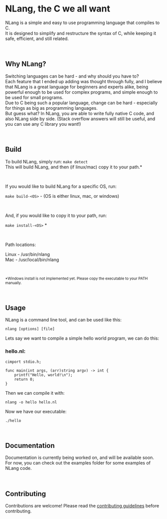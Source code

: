 # NLang, the C we all want
NLang is a simple and easy to use programming language that compiles to C.<br />
It is designed to simplify and restructure the syntax of C, while keeping it safe, efficient, and still related.

<br />

## Why NLang?
Switching languages can be hard - and why should you have to?<br />
Each feature that I ended up adding was thought through fully, and I believe that NLang is a great language for beginners and experts alike, being powerful enough to be used for complex programs, and simple enough to be used for small programs.<br />
Due to C being such a popular language, change can be hard - especially for things as big as programming languages.<br />
But guess what? In NLang, you are able to write fully native C code, and also NLang side by side. (Stack overflow answers will still be useful, and you can use any C library you want!)

<br />

## Build
To build NLang, simply run:
```make detect```<br />
This will build NLang, and then (if linux/mac) copy it to your path.*

<br />

If you would like to build NLang for a specific OS, run:

```make build-<OS>``` - (OS is either linux, mac, or windows)

<br />

And, if you would like to copy it to your path, run:

```make install-<OS>``` *

<br />

Path locations:

Linux - /usr/bin/nlang<br/>
Mac - /usr/local/bin/nlang

<br />

<small>*Windows install is not implemented yet. Please copy the executable to your PATH manually.</small>

<br />

## Usage
NLang is a command line tool, and can be used like this:

```nlang [options] [file]```

Lets say we want to compile a simple hello world program, we can do this:<br />
### hello.nl:

```
cimport stdio.h;

func main(int args, (arr)string argv) -> int {
    printf("Hello, world!\n");
    return 0;
}
```
Then we can compile it with:

```nlang -o hello hello.nl```

Now we have our executable:

```./hello```

<br />

## Documentation
Documentation is currently being worked on, and will be available soon. <br />
For now, you can check out the examples folder for some examples of NLang code.

<br />

## Contributing
Contributions are welcome! Please read the [contributing guidelines](CONTRIBUTING.md) before contributing.
